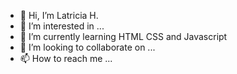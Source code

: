 - 👋 Hi, I’m Latricia H.
- 👀 I’m interested in ...
- 🌱 I’m currently learning HTML CSS and Javascript
- 💞️ I’m looking to collaborate on ...
- 📫 How to reach me ...

<!---
latriciah/latriciah is a ✨ special ✨ repository because its `README.md` (this file) appears on your GitHub profile.
You can click the Preview link to take a look at your changes.
--->
